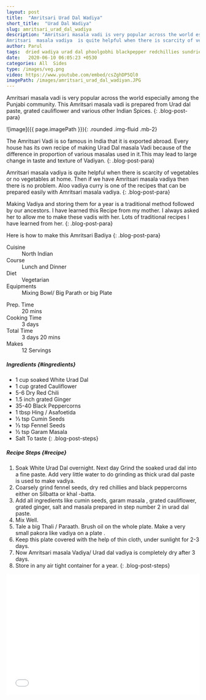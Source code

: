```yaml
---
layout: post
title:  "Amritsari Urad Dal Wadiya"
short_title:  "Urad Dal Wadiya"
slug: amritsari_urad_dal_wadiya
description: "Amritsari masala vadi is very popular across the world especially among the Punjabi community. This Amritsari masala vadi is prepared from Urad dal paste , grated cauliflower and various other Indian Spices.
Amritsari  masala vadiya  is quite helpful when there is scarcity of vegetables or no vegetables at home"
author: Parul
tags:  dried wadiya urad dal phoolgobhi blackpepper redchillies sundried masala wadiya amritasari  punjab famous wadiyan spicy wadiya curry aloo wadi punjabi dish no vegetable store for year recipes breakfast lunch dinner foodyindianmom
date:   2020-06-10 06:05:23 +0530
categories: All  Sides
type: /images/veg.png
video: https://www.youtube.com/embed/csZghDP5Ql0
imagePath: /images/amritsari_urad_dal_wadiyan.JPG
---
```


Amritsari masala vadi is very popular across the world especially among the Punjabi community. This Amritsari masala vadi is prepared from Urad dal paste, grated cauliflower and various other Indian Spices.
{: .blog-post-para}

![image]({{ page.imagePath }}){: .rounded .img-fluid .mb-2}

The Amritsari Vadi is so famous in India that it is exported abroad. Every house has its own recipe of making Urad Dal masala Vadi because of the difference in proportion of various masalas used in it.This may lead to large  change in taste and texture of Vadiyan.
{: .blog-post-para}

Amritsari  masala vadiya  is quite helpful when there is scarcity of vegetables or no vegetables at home. Then  if we have Amritsari masala vadiya then there is no problem. Aloo vadiya curry is one of the recipes that can be prepared easily with Amritsari masala vadiya.
{: .blog-post-para}

Making Vadiya and storing them for a year is a traditional method followed by our ancestors.
I have learned this Recipe from my mother. I always asked her to allow me to make these vadis with her. Lots of traditional recipes I have  learned  from her.
{: .blog-post-para}

Here is how to make this Amritsari Badiya
{: .blog-post-para}

<div class="row">
    <div class="col-md-6">
        <dl class="row">
            <dt class="col-sm-4">Cuisine</dt><dd class="col-sm-7">North Indian</dd>
            <dt class="col-sm-4">Course</dt><dd class="col-sm-7">Lunch and Dinner</dd>
            <dt class="col-sm-4">Diet</dt><dd class="col-sm-7">Vegetarian</dd>
            <dt class="col-sm-4">Equipments</dt><dd class="col-sm-7">Mixing Bowl/ Big Parath or big Plate</dd>
        </dl>
    </div>
    <div class="col-md-6">
        <dl class="row">
            <dt class="col-sm-5">Prep. Time</dt><dd class="col-sm-7">20 mins</dd>
            <dt class="col-sm-5">Cooking Time</dt><dd class="col-sm-7">3 days</dd>
            <dt class="col-sm-5">Total Time</dt><dd class="col-sm-7">3 days 20 mins</dd>
            <dt class="col-sm-5">Makes</dt><dd class="col-sm-7">12 Servings</dd>
        </dl>
    </div>
</div>

##### **Ingredients** {#ingredients}
- 1 cup soaked White Urad Dal
- 1 cup grated Cauliflower
- 5-6 Dry Red Chili
- 1.5 inch grated Ginger
- 35-40 Black Peppercorns
- 1 tbsp Hing / Asafoetida
- ⅓ tsp Cumin Seeds
- ⅓ tsp Fennel Seeds
- ½ tsp Garam Masala
- Salt To taste
{: .blog-post-steps}

##### **Recipe Steps** {#recipe}
1. Soak White Urad Dal overnight. Next day Grind the soaked urad dal  into  a fine paste. Add very little water to do grinding as thick urad dal paste is used to make vadiya.
1. Coarsely grind fennel seeds, dry red chillies and black peppercorns either on Silbatta or khal -batta.
1. Add all ingredients like cumin seeds, garam masala , grated cauliflower, grated ginger, salt and masala prepared in step number 2 in urad dal paste.
1. Mix Well.
1. Tale a big Thali / Paraath. Brush oil on the whole plate. Make a very small pakora like vadiya on a plate .
1. Keep this plate covered with the help of thin cloth, under sunlight for 2-3 days.
1. Now Amritsari masala Vadiya/ Urad dal vadiya is completely dry after 3 days.
1. Store in any air tight container for a year.
{: .blog-post-steps}

<div class="row" id="video">
    <div class="col-md-12">
        <div class="embed-responsive embed-responsive-16by9">
            <iframe width="100%" height="315" src="{{page.video}}" frameborder="0" allow="accelerometer; autoplay; encrypted-media; gyroscope; picture-in-picture" allowfullscreen></iframe>
        </div>
    </div>
</div>
<br>

